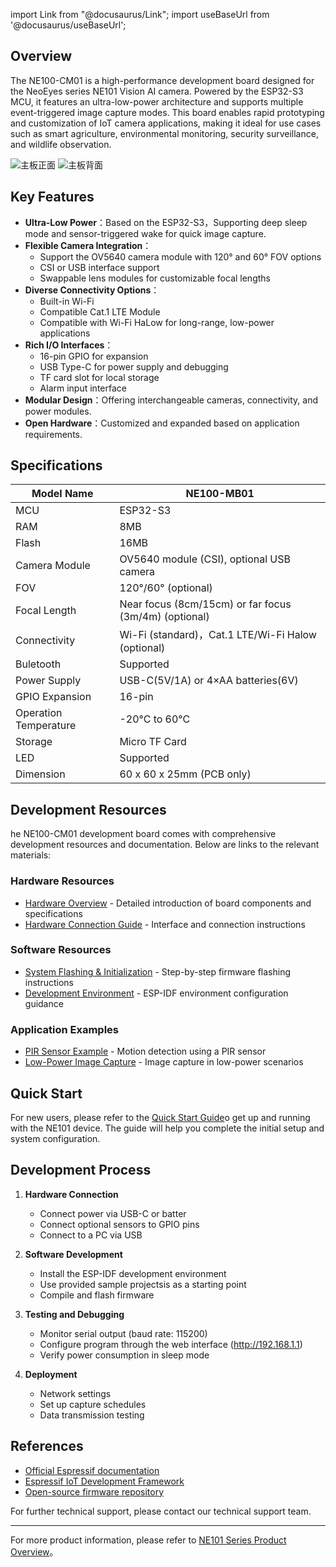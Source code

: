 import Link from "@docusaurus/Link";
import useBaseUrl from '@docusaurus/useBaseUrl';

## Overview

The NE100-CM01 is a high-performance development board designed for the NeoEyes series NE101 Vision AI camera. Powered by the ESP32-S3 MCU, it features an ultra-low-power architecture and supports multiple event-triggered image capture modes. This board enables rapid prototyping and customization of IoT camera applications, making it ideal for use cases such as smart agriculture, environmental monitoring, security surveillance, and wildlife observation.

<div style={{ display: 'grid', gridTemplateColumns: '1fr 1fr', gap: '20px', justifyContent: 'center', alignItems: 'center' }}>
  <img src={useBaseUrl('/img/Board/NE100-MB01_1.png')} alt="主板正面" style={{ height: '300px', objectFit: 'contain', margin: '0 auto' }} />
  <img src={useBaseUrl('/img/Board/NE100-MB01_2.png')} alt="主板背面" style={{ height: '300px', objectFit: 'contain', margin: '0 auto' }} />
</div>

## Key Features

- **Ultra-Low Power**：Based on the ESP32-S3，Supporting deep sleep mode and sensor-triggered wake for quick image capture.
- **Flexible Camera Integration**：
  - Support the OV5640 camera module with 120° and 60° FOV options
  - CSI or USB interface support
  - Swappable lens modules for customizable focal lengths
- **Diverse Connectivity Options**：
  - Built-in Wi-Fi
  - Compatible Cat.1 LTE Module
  - Compatible with Wi-Fi HaLow for long-range, low-power applications
- **Rich I/O Interfaces**：
  - 16-pin GPIO for expansion
  - USB Type-C for power supply and debugging
  - TF card slot for local storage
  - Alarm input interface
- **Modular Design**：Offering interchangeable cameras, connectivity, and power modules.
- **Open Hardware**：Customized and expanded based on application requirements.

## Specifications

| Model Name | NE100-MB01 |
|--------------------|---------------|
| MCU    | ESP32-S3      |
| RAM                | 8MB           |
| Flash              | 16MB          |
| Camera Module     | OV5640 module (CSI), optional USB camera |
| FOV    | 120°/60° (optional) |
| Focal Length   | Near focus (8cm/15cm) or far focus (3m/4m) (optional) |
| Connectivity     | Wi-Fi (standard)，Cat.1 LTE/Wi-Fi Halow (optional) |
| Buletooth         |Supported   |
| Power Supply     | USB-C(5V/1A) or 4×AA batteries(6V) |
| GPIO Expansion    | 16-pin |
| Operation Temperature | -20°C to 60°C |
| Storage            | Micro TF Card|
|LED | Supported     |
| Dimension         | 60 x 60 x 25mm (PCB only)|

## Development Resources

he NE100-CM01 development board comes with comprehensive development resources and documentation. Below are links to the relevant materials:

### Hardware Resources
- [Hardware Overview](./1-Hardware%20Guide/0-Components%20Overview.md) - Detailed introduction of board components and specifications
- [Hardware Connection Guide](./1-Hardware%20Guide/1-Hardware%20Connection.md) - Interface and connection instructions

### Software Resources
- [System Flashing & Initialization](./2-Software%20Guide/1-System%20Flashing%20and%20Initialization.md) -  Step-by-step firmware flashing instructions
- [Development Environment](./2-Software%20Guide/0-Development%20Environment%20Setup.md) - ESP-IDF environment configuration guidance

### Application Examples
- [PIR Sensor Example](./2-Software%20Guide/3-example-pir.md) - Motion detection using a PIR sensor
- [Low-Power Image Capture](../3-Application%20Guide/0-low-power-image-acquisition.md) - Image capture in low-power scenarios

## Quick Start

For new users, please refer to the [Quick Start Guide](../1-Quick%20Start.md)o get up and running with the NE101 device. The guide will help you complete the initial setup and system configuration.

## Development Process

1. **Hardware Connection**
   - Connect power via USB-C or batter
   - Connect optional sensors to GPIO pins
   - Connect to a PC via USB

2. **Software Development**
   - Install the ESP-IDF development environment
   - Use provided sample projectsis as a starting point
   - Compile and flash firmware

3. **Testing and Debugging**
   - Monitor serial output (baud rate: 115200)
   - Configure program through the web interface (http://192.168.1.1)
   - Verify power consumption in sleep mode

4. **Deployment**
   - Network settings
   - Set up capture schedules
   - Data transmission testing

## References

- [Official Espressif documentation](https://www.espressif.com/en/products/socs/esp32-s3) 
- [Espressif IoT Development Framework](https://docs.espressif.com/projects/esp-idf/en/latest/) 
- [Open-source firmware repository](https://github.com/Milesight-IoT/ne100-firmware) 

For further technical support, please contact our technical support team.

---

For more product information, please refer to  [NE101 Series Product Overview](../0-Overview.md)。
